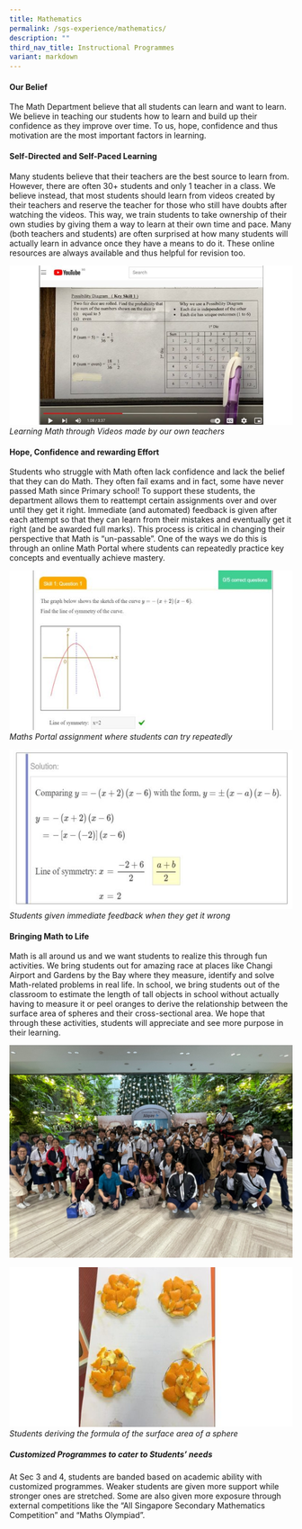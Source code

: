 ```yaml
---
title: Mathematics
permalink: /sgs-experience/mathematics/
description: ""
third_nav_title: Instructional Programmes
variant: markdown
---
```

#### Our Belief
The Math Department believe that all students can learn and want to learn. We believe in teaching our students how to learn and build up their confidence as they improve over time. To us, hope, confidence and thus motivation are the most important factors in learning.

#### Self-Directed and Self-Paced Learning
Many students believe that their teachers are the best source to learn from. However, there are often 30+ students and only 1 teacher in a class. We believe instead, that most students should learn from videos created by their teachers and reserve the teacher for those who still have doubts after watching the videos. This way, we train students to take ownership of their own studies by giving them a way to learn at their own time and pace. Many (both teachers and students) are often surprised at how many students will actually learn in advance once they have a means to do it. These online resources are always available and thus helpful for revision too.

![Learning Math through Videos made by our own teachers](/images/math1.jpg)*Learning Math through Videos made by our own teachers*

#### Hope, Confidence and rewarding Effort
Students who struggle with Math often lack confidence and lack the belief that they can do Math. They often fail exams and in fact, some have never passed Math since Primary school! To support these students, the department allows them to reattempt certain assignments over and over until they get it right. Immediate (and automated) feedback is given after each attempt so that they can learn from their mistakes and eventually get it right (and be awarded full marks). This process is critical in changing their perspective that Math is “un-passable”. One of the ways we do this is through an online Math Portal where students can repeatedly practice key concepts
and eventually achieve mastery.

![Maths Portal assignment where students can try repeatedly](/images/math2.jpg)*Maths Portal assignment where students can try repeatedly*

![Students given immediate feedback when they get it wrong](/images/math3.jpg)*Students given immediate feedback when they get it wrong*

#### Bringing Math to Life
Math is all around us and we want students to realize this through fun activities. We bring students out for amazing race at places like Changi Airport and Gardens by the Bay where they measure, identify and solve Math-related problems in real life. In school, we bring students out of the classroom to estimate the length of tall objects in school without actually having to measure it or peel oranges to derive the relationship between the surface area of spheres and their cross-sectional area. We hope that through these activities, students will appreciate and see more purpose in their learning.

![](/images/math%20activities%20.jpeg)

![Students deriving the formula of the surface area of a sphere](/images/math5.jpg)*Students deriving the formula of the surface area of a sphere*

##### Customized Programmes to cater to Students’ needs
At Sec 3 and 4, students are banded based on academic ability with customized programmes. Weaker students are given more support while stronger ones are stretched. Some are also given more exposure through external competitions like the “All Singapore Secondary Mathematics Competition” and “Maths Olympiad”.